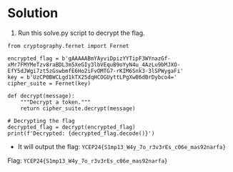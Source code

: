 # Solution

1. Run this solve.py script to decrypt the flag.
```
from cryptography.fernet import Fernet

encrypted_flag = b'gAAAAABmYAyviDpizYYTipF3WYnazGf-xMr7FMYMeTzv8raBDL3m5XeGIy3lbVEquB9oYyN4u_4AzLu9bMJXO-EfY5dJWgi7zt5zGswbmfE6Ho2iFvOMTG7-rKIM6Snk3-3lSPWygaFi'
key = b'UzCP0BWCLgd1kTX25dqHCOGUyttLPgXwB6dBrDybco4='
cipher_suite = Fernet(key)

def decrypt(message):
    """Decrypt a token."""
    return cipher_suite.decrypt(message)

# Decrypting the flag
decrypted_flag = decrypt(encrypted_flag)
print(f'Decrypted: {decrypted_flag.decode()}')
```

* It will output the flag: ```YCEP24{S1mp13_W4y_7o_r3v3rEs_c06e_mas92narfa}```

Flag: ```YCEP24{S1mp13_W4y_7o_r3v3rEs_c06e_mas92narfa}```